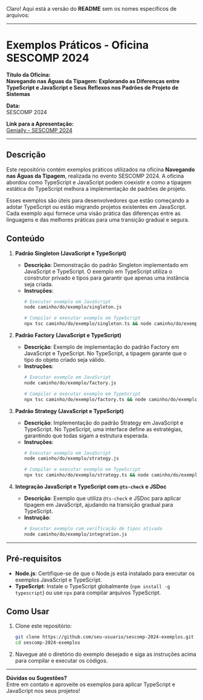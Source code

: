 Claro! Aqui está a versão do **README** sem os nomes específicos de arquivos:

---

# Exemplos Práticos - Oficina SESCOMP 2024

**Título da Oficina:**  
**Navegando nas Águas da Tipagem: Explorando as Diferenças entre TypeScript e JavaScript e Seus Reflexos nos Padrões de Projeto de Sistemas**

**Data:**  
SESCOMP 2024

**Link para a Apresentação:**  
[Genially - SESCOMP 2024](https://view.genially.com/672f5983f1245ddb850f332a/presentation-sescomp-2024)

---

## Descrição

Este repositório contém exemplos práticos utilizados na oficina **Navegando nas Águas da Tipagem**, realizada no evento SESCOMP 2024. A oficina abordou como TypeScript e JavaScript podem coexistir e como a tipagem estática do TypeScript melhora a implementação de padrões de projeto.

Esses exemplos são úteis para desenvolvedores que estão começando a adotar TypeScript ou estão migrando projetos existentes em JavaScript. Cada exemplo aqui fornece uma visão prática das diferenças entre as linguagens e das melhores práticas para uma transição gradual e segura.

## Conteúdo

1. **Padrão Singleton (JavaScript e TypeScript)**
   - **Descrição**: Demonstração do padrão Singleton implementado em JavaScript e TypeScript. O exemplo em TypeScript utiliza o construtor privado e tipos para garantir que apenas uma instância seja criada.
   - **Instruções**:
     ```bash
     # Executar exemplo em JavaScript
     node caminho/do/exemplo/singleton.js

     # Compilar e executar exemplo em TypeScript
     npx tsc caminho/do/exemplo/singleton.ts && node caminho/do/exemplo/singleton.js
     ```

2. **Padrão Factory (JavaScript e TypeScript)**
   - **Descrição**: Exemplo de implementação do padrão Factory em JavaScript e TypeScript. No TypeScript, a tipagem garante que o tipo do objeto criado seja válido.
   - **Instruções**:
     ```bash
     # Executar exemplo em JavaScript
     node caminho/do/exemplo/factory.js

     # Compilar e executar exemplo em TypeScript
     npx tsc caminho/do/exemplo/factory.ts && node caminho/do/exemplo/factory.js
     ```

3. **Padrão Strategy (JavaScript e TypeScript)**
   - **Descrição**: Implementação do padrão Strategy em JavaScript e TypeScript. No TypeScript, uma interface define as estratégias, garantindo que todas sigam a estrutura esperada.
   - **Instruções**:
     ```bash
     # Executar exemplo em JavaScript
     node caminho/do/exemplo/strategy.js

     # Compilar e executar exemplo em TypeScript
     npx tsc caminho/do/exemplo/strategy.ts && node caminho/do/exemplo/strategy.js
     ```

4. **Integração JavaScript e TypeScript com `@ts-check` e JSDoc**
   - **Descrição**: Exemplo que utiliza `@ts-check` e JSDoc para aplicar tipagem em JavaScript, ajudando na transição gradual para TypeScript.
   - **Instrução**:
     ```bash
     # Executar exemplo com verificação de tipos ativada
     node caminho/do/exemplo/integration.js
     ```

---

## Pré-requisitos

- **Node.js**: Certifique-se de que o Node.js está instalado para executar os exemplos JavaScript e TypeScript.
- **TypeScript**: Instale o TypeScript globalmente (`npm install -g typescript`) ou use `npx` para compilar arquivos TypeScript.

## Como Usar

1. Clone este repositório:
   ```bash
   git clone https://github.com/seu-usuario/sescomp-2024-exemplos.git
   cd sescomp-2024-exemplos
   ```

2. Navegue até o diretório do exemplo desejado e siga as instruções acima para compilar e executar os códigos.

---

**Dúvidas ou Sugestões?**  
Entre em contato e aproveite os exemplos para aplicar TypeScript e JavaScript nos seus projetos!